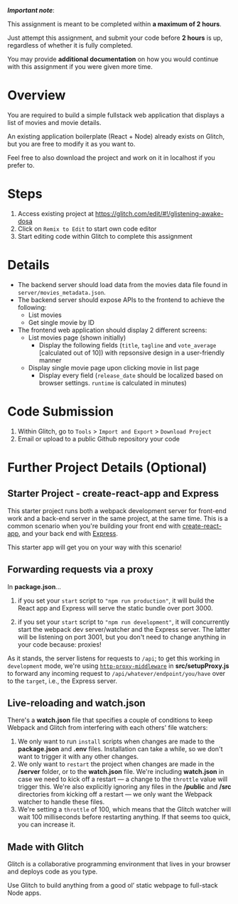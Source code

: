 ***Important note***:

This assignment is meant to be completed within **a maximum of 2 hours**.

Just attempt this assignment, and submit your code before **2 hours** is up, regardless of whether it is fully completed.

You may provide **additional documentation** on how you would continue with this assignment if you were given more time.

# Overview

You are required to build a simple fullstack web application that displays a list of movies and movie details.

An existing application boilerplate (React + Node) already exists on Glitch, but you are free to modify it as you want to.

Feel free to also download the project and work on it in localhost if you prefer to.

# Steps

1. Access existing project at https://glitch.com/edit/#!/glistening-awake-dosa
2. Click on `Remix to Edit` to start own code editor
3. Start editing code within Glitch to complete this assignment

# Details

* The backend server should load data from the movies data file found in `server/movies_metadata.json`.
* The backend server should expose APIs to the frontend to achieve the following:
  * List movies
  * Get single movie by ID
* The frontend web application should display 2 different screens:
  * List movies page (shown initially)
    * Display the following fields (`title`, `tagline` and `vote_average` [calculated out of 10]) with repsonsive design in a user-friendly manner
  * Display single movie page upon clicking movie in list page
    * Display every field (`release_date` should be localized based on browser settings. `runtime` is calculated in minutes)

# Code Submission

1. Within Glitch, go to `Tools` > `Import and Export` > `Download Project`
2. Email or upload to a public Github repository your code

# Further Project Details (Optional)

## Starter Project - create-react-app and Express

This starter project runs both a webpack development server for front-end work and a back-end server in the same project, at the same time. This is a common scenario when you're building your front end with [create-react-app], and your back end with [Express].

This starter app will get you on your way with this scenario!

## Forwarding requests via a proxy

In **package.json**...

1. if you set your `start` script to `"npm run production"`, it will build the React app and Express will serve the static bundle over port 3000.

2. if you set your `start` script to `"npm run development"`, it will concurrently start the webpack dev server/watcher and the Express server. The latter will be listening on port 3001, but you don't need to change anything in your code because: proxies!

As it stands, the server listens for requests to `/api`; to get this working in `development` mode, we're using [`http-proxy-middleware`] in **src/setupProxy.js** to forward any incoming request to `/api/whatever/endpoint/you/have` over to the `target`, i.e., the Express server.

## Live-reloading and watch.json

There's a **watch.json** file that specifies a couple of conditions to keep Webpack and Glitch from interfering with each others' file watchers:

1. We only want to run `install` scripts when changes are made to the **package.json** and **.env** files. Installation can take a while, so we don't want to trigger it with any other changes.
2. We only want to `restart` the project when changes are made in the **/server** folder, or to the **watch.json** file. We're including **watch.json** in case we need to kick off a restart — a change to the `throttle` value will trigger this. We're also explicitly ignoring any files in the **/public** and **/src** directories from kicking off a restart — we only want the Webpack watcher to handle these files.
3. We're setting a `throttle` of 100, which means that the Glitch watcher will wait 100 milliseconds before restarting anything. If that seems too quick, you can increase it.

## Made with Glitch

Glitch is a collaborative programming environment that lives in your browser and deploys code as you type.

Use Glitch to build anything from a good ol’ static webpage to full-stack Node apps.


[create-react-app]: https://create-react-app.dev
[Express]: https://expressjs.com/
[`http-proxy-middleware`]: https://github.com/chimurai/http-proxy-middleware
